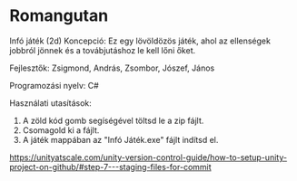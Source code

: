 # Romangutan
Infó játék (2d) Koncepció: Ez egy lövöldözös játék, ahol az ellenségek jobbról jönnek és a továbjutáshoz le kell lőni őket.

Fejlesztők: Zsigmond, András, Zsombor, Jószef, János

Programozási nyelv: C#

Használati utasítások:
1. A zöld kód gomb segíségével töltsd le a zip fájlt.
2. Csomagold ki a fájlt.
3. A játék mappában az "Infó Játék.exe" fájlt indítsd el.

https://unityatscale.com/unity-version-control-guide/how-to-setup-unity-project-on-github/#step-7---staging-files-for-commit
